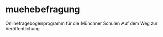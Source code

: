 muehebefragung
==============

Onlinefragebogenprogramm für die Münchner Schulen
Auf dem Weg zur Veröffentlichung
